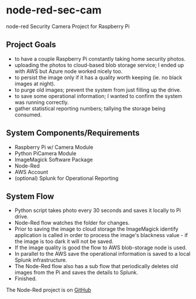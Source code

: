 # node-red-sec-cam
node-red Security Camera Project for Raspberry Pi

## Project Goals
- to have a couple Raspberry Pi constantly taking home security photos.
- uploading the photos to cloud-based blob storage service; I ended up with AWS but Azure node worked nicely too.
- to persist the image only if it has a quality worth keeping (ie. no black images at night).
- to purge old images; prevent the system from just filling up the drive.
- to save some operational information; I wanted to confirm the system was running correctly.
- gather statistical reporting numbers; tallying the storage being consumed.

## System Components/Requirements
- Raspberry Pi w/ Camera Module
- Python PiCamera Module 
- ImageMagick Software Package
- Node-Red
- AWS Account
- (optional) Splunk for Operational Reporting

## System Flow
- Python script takes photo every 30 seconds and saves it locally to Pi drive.
- Node-Red flow watches the folder for changes.
- Prior to saving the image to cloud storage the ImageMagick identify application is called in order to process the image's blackness value - if the image is too dark it will not be saved.
- If the image quality is good the flow to AWS blob-storage node is used.
- In parallel to the AWS save the operational information is saved to a local Splunk infrastructure.
- The Node-Red flow also has a sub flow that periodically deletes old images from the Pi and saves the details to Splunk.
- Finished.

The Node-Red project is on [GitHub](https://github.com/csyvenky/node-red-sec-cam)
